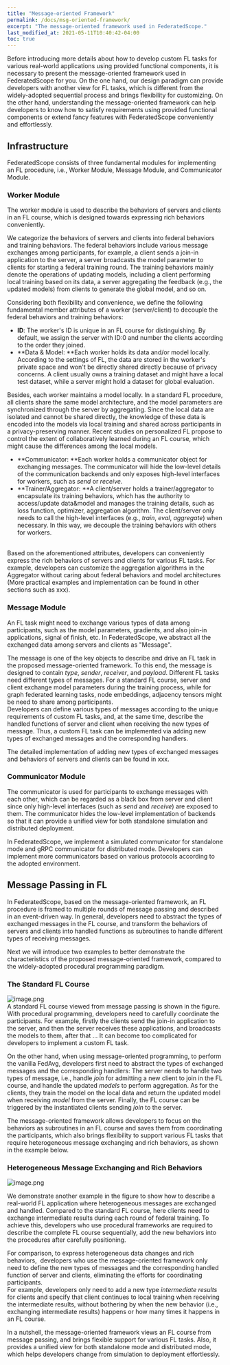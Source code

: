 ```yaml
---
title: "Message-oriented Framework"
permalink: /docs/msg-oriented-framework/
excerpt: "The message-oriented framework used in FederatedScope."
last_modified_at: 2021-05-11T10:40:42-04:00
toc: true
---
```


Before introducing more details about how to develop custom FL tasks for various real-world applications using provided functional components, it is necessary to present the message-oriented framework used in FederatedScope for you. On the one hand, our design paradigm can provide developers with another view for FL tasks, which is different from the widely-adopted sequential process and brings flexibility for customizing. On the other hand, understanding the message-oriented framework can help developers to know how to satisfy requirements using provided functional components or extend fancy features with FederatedScope conveniently and effortlessly.
<a name="gidYP"></a>
## Infrastructure
FederatedScope consists of three fundamental modules for implementing an FL procedure, i.e., Worker Module, Message Module, and Communicator Module.
<a name="xyc3E"></a>
### Worker Module
The worker module is used to describe the behaviors of servers and clients in an FL course, which is designed towards expressing rich behaviors conveniently.

We categorize the behaviors of servers and clients into federal behaviors and training behaviors. The federal behaviors include various message exchanges among participants, for example, a client sends a join-in application to the server, a server broadcasts the model parameter to clients for starting a federal training round. The training behaviors mainly denote the operations of updating models, including a client performing local training based on its data, a server aggregating the feedback (e.g., the updated models) from clients to generate the global model, and so on.

Considering both flexibility and convenience, we define the following fundamental member attributes of a worker (server/client) to decouple the federal behaviors and training behaviors:

- **ID**: The worker's ID is unique in an FL course for distinguishing. By default, we assign the server with ID:0 and number the clients according to the order they joined.
- **Data & Model: **Each worker holds its data and/or model locally. According to the settings of FL, the data are stored in the worker's private space and won't be directly shared directly because of privacy concerns. A client usually owns a training dataset and might have a local test dataset,  while a server might hold a dataset for global evaluation.

Besides, each worker maintains a model locally. In a standard FL procedure, all clients share the same model architecture, and the model parameters are synchronized through the server by aggregating. Since the local data are isolated and cannot be shared directly, the knowledge of these data is encoded into the models via local training and shared across participants in a privacy-preserving manner. Recent studies on personalized FL propose to control the extent of collaboratively learned during an FL course, which might cause the differences among the local models.

- **Communicator: **Each worker holds a communicator object for exchanging messages. The communicator will hide the low-level details of the communication backends and only exposes high-level interfaces for workers, such as _send_ or _receive_. 
- **Trainer/Aggregator: **A client/server holds a trainer/aggregator to encapsulate its training behaviors, which has the authority to access/update data&model and manages the training details, such as loss function, optimizer, aggregation algorithm. The client/server only needs to call the high-level interfaces (e.g., _train_, _eval_, _aggregate_) when necessary. In this way, we decouple the training behaviors with others for workers.

 <br />Based on the aforementioned attributes, developers can conveniently express the rich behaviors of servers and clients for various FL tasks. For example, developers can customize the aggregation algorithms in the Aggregator without caring about federal behaviors and model architectures (More practical examples and implementation can be found in other sections such as xxx).

<a name="tbPp3"></a>
### Message Module
An FL task might need to exchange various types of data among participants, such as the model parameters, gradients, and also join-in applications, signal of finish, etc. In FederatedScope, we abstract all the exchanged data among servers and clients as "Message". 

The message is one of the key objects to describe and drive an FL task in the proposed message-oriented framework. To this end, the message is designed to contain _type_, _sender_, _receiver_, and _payload_. Different FL tasks need different types of messages. For a standard FL course, server and client exchange model parameters during the training process, while for graph federated learning tasks, node embeddings, adjacency tensors might be need to share among participants.<br />Developers can define various types of messages according to the unique requirements of custom FL tasks, and, at the same time, describe the handled functions of server and client when receiving the new types of message. Thus, a custom FL task can be implemented via adding new types of exchanged messages and the corresponding handlers.

The detailed implementation of adding new types of exchanged messages and behaviors of servers and clients can be found in xxx.

<a name="zHcP6"></a>
### Communicator Module
The communicator is used for participants to exchange messages with each other, which can be regarded as a black box from server and client since only high-level interfaces (such as _send_ and _receive_) are exposed to them. The communicator hides the low-level implementation of backends so that it can provide a unified view for both standalone simulation and distributed deployment.

In FederatedScope, we implement a simulated communicator for standalone mode and gRPC communicator for distributed mode. Developers can implement more communicators based on various protocols according to the adopted environment.

<a name="UZIsQ"></a>
## Message Passing in FL
In FederatedScope, based on the message-oriented framework, an FL procedure is framed to multiple rounds of message passing and described in an event-driven way. In general, developers need to abstract the types of exchanged messages in the FL course, and transform the behaviors of servers and clients into handled functions as subroutines to handle different types of receiving messages.

Next we will introduce two examples to better demonstrate the characteristics of the proposed message-oriented framework, compared to the widely-adopted procedural programming paradigm.

<a name="hQIip"></a>
### The Standard FL Course
![image.png](https://intranetproxy.alipay.com/skylark/lark/0/2022/png/218841/1647843986366-780e0560-e9d0-4dce-991a-af6834b879e8.png#clientId=u75e704ca-ee03-4&crop=0&crop=0&crop=1&crop=1&from=paste&height=532&id=ue900e2cb&margin=%5Bobject%20Object%5D&name=image.png&originHeight=1064&originWidth=2340&originalType=binary&ratio=1&rotation=0&showTitle=false&size=922256&status=done&style=none&taskId=uaa3d3a7c-9057-47e4-bbe8-fe7db11cbc4&title=&width=1170)<br />A standard FL course viewed from message passing is shown in the figure. With procedural programming, developers need to carefully coordinate the participants. For example, firstly the clients send the join-in application to the server, and then the server receives these applications, and broadcasts the models to them, after that ... It can become too complicated for developers to implement a custom FL task.

On the other hand, when using message-oriented programming, to perform the vanilla FedAvg, developers first need to abstract the types of exchanged messages and the corresponding handlers: The server needs to handle two types of message, i.e., handle _join_ for admitting a new client to join in the FL course, and handle the updated _models_ to perform aggregation. As for the clients, they train the model on the local data and return the updated model when receiving _model_ from the server.  Finally, the FL course can be triggered by the instantiated clients sending _join_ to the server.

The message-oriented framework allows developers to focus on the behaviors as subroutines in an FL course and saves them from coordinating the participants, which also brings flexibility to support various FL tasks that require heterogeneous message exchanging and rich behaviors, as shown in the example below.

<a name="omjGL"></a>
### Heterogeneous Message Exchanging and Rich Behaviors
![image.png](https://intranetproxy.alipay.com/skylark/lark/0/2022/png/218841/1647844015096-48c6e6bb-46a6-4c4f-803b-2cab097c9e8b.png#clientId=u75e704ca-ee03-4&crop=0&crop=0&crop=1&crop=1&from=paste&height=596&id=uc11e6b7a&margin=%5Bobject%20Object%5D&name=image.png&originHeight=1192&originWidth=2344&originalType=binary&ratio=1&rotation=0&showTitle=false&size=1275875&status=done&style=none&taskId=u087b2344-745c-4711-b439-e1be87ab9bf&title=&width=1172)

We demonstrate another example in the figure to show how to describe a real-world FL application where heterogeneous messages are exchanged and handled. Compared to the standard FL course, here clients need to exchange intermediate results during each round of federal training. To achieve this, developers who use procedural frameworks are required to describe the complete FL course sequentially, add the new behaviors into the procedures after carefully positioning. 

For comparison, to express heterogeneous data changes and rich behaviors,  developers who use the message-oriented framework only need to define the new types of messages and the corresponding handled function of server and clients, eliminating the efforts for coordinating participants.<br />For example, developers only need to add a new type _intermediate results_ for clients and specify that client continues to local training when receiving the intermediate results, without bothering by when the new behavior (i.e., exchanging intermediate results) happens or how many times it happens in an FL course.

In a nutshell, the message-oriented framework views an FL course from message passing, and brings flexible support for various FL tasks.  Also, it provides a unified view for both standalone mode and distributed mode, which helps developers change from simulation to deployment effortlessly.
